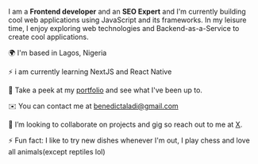 I am a **Frontend developer** and an **SEO Expert** and I'm currently building cool web applications using JavaScript and its frameworks. In my leisure time, I enjoy exploring web technologies and Backend-as-a-Service to create cool applications.

🌍  I'm based in Lagos, Nigeria

⚡ i am currently learning NextJS and React Native 

🧠  Take a peek at my [portfolio](ifeanyi-aladi.vercel.app) and see what I've been up to.

✉️  You can contact me at benedictaladi@gmail.com

👯 I’m looking to collaborate on projects and gig so reach out to me at [X](x.com/IfyADL).

⚡ Fun fact: I like to try new dishes whenever I'm out, I play chess and love all animals(except reptiles lol)

